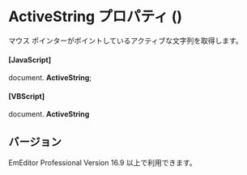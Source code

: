 # ActiveString プロパティ ()

マウス ポインターがポイントしているアクティブな文字列を取得します。

#### \[JavaScript\]

document. **ActiveString**;

#### \[VBScript\]

document. **ActiveString**

## バージョン

EmEditor Professional Version 16.9 以上で利用できます。